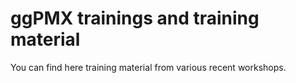 # ggPMX trainings and training material
You can find here training material from various recent workshops.
